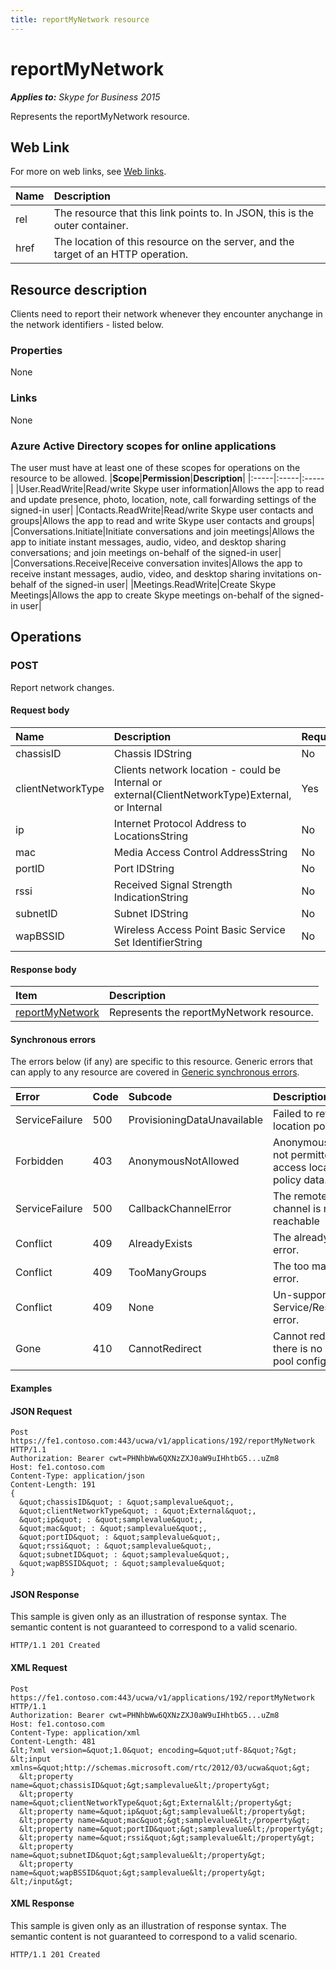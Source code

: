 ```yaml
---
title: reportMyNetwork resource
---
```

# reportMyNetwork

 _**Applies to:** Skype for Business 2015_


Represents the reportMyNetwork resource.
            

## Web Link
<a name = "sectionSection0"> </a>

For more on web links, see [Web links](WebLinks.md).


|**Name**|**Description**|
|:-----|:-----|
|rel|The resource that this link points to. In JSON, this is the outer container.|
|href|The location of this resource on the server, and the target of an HTTP operation.|

## Resource description
<a name = "sectionSection1"> </a>

Clients need to report their network whenever they encounter anychange in the network identifiers - listed below.

### Properties



None

### Links



None

### Azure Active Directory scopes for online applications



The user must have at least one of these scopes for operations on the resource to be allowed.
|**Scope**|**Permission**|**Description**|
|:-----|:-----|:-----|
|User.ReadWrite|Read/write Skype user information|Allows the app to read and update presence, photo, location, note, call forwarding settings of the signed-in user|
|Contacts.ReadWrite|Read/write Skype user contacts and groups|Allows the app to read and write Skype user contacts and groups|
|Conversations.Initiate|Initiate conversations and join meetings|Allows the app to initiate instant messages, audio, video, and desktop sharing conversations; and join meetings on-behalf of the signed-in user|
|Conversations.Receive|Receive conversation invites|Allows the app to receive instant messages, audio, video, and desktop sharing invitations on-behalf of the signed-in user|
|Meetings.ReadWrite|Create Skype Meetings|Allows the app to create Skype meetings on-behalf of the signed-in user|

## Operations



<a name="sectionSection2"></a>

### POST




Report network changes.

#### Request body




|**Name**|**Description**|**Required?**|
|:-----|:-----|:-----|
|chassisID|Chassis IDString|No|
|clientNetworkType|Clients network location - could be Internal or external(ClientNetworkType)External, or Internal|Yes|
|ip|Internet Protocol Address to LocationsString|No|
|mac|Media Access Control AddressString|No|
|portID|Port IDString|No|
|rssi|Received Signal Strength IndicationString|No|
|subnetID|Subnet IDString|No|
|wapBSSID|Wireless Access Point Basic Service Set IdentifierString|No|

#### Response body



|**Item**|**Description**|
|:-----|:-----|
|[reportMyNetwork](ReportMyNetwork_ref.md)|Represents the reportMyNetwork resource.|

#### Synchronous errors



The errors below (if any) are specific to this resource. Generic errors that can apply to any resource are covered in [Generic synchronous errors](GenericSynchronousErrors.md).

|**Error**|**Code**|**Subcode**|**Description**|
|:-----|:-----|:-----|:-----|
|ServiceFailure|500|ProvisioningDataUnavailable|Failed to retrieve location policy data.|
|Forbidden|403|AnonymousNotAllowed|Anonymous users are not permitted to access location policy data.|
|ServiceFailure|500|CallbackChannelError|The remote event channel is not reachable|
|Conflict|409|AlreadyExists|The already exists error.|
|Conflict|409|TooManyGroups|The too many groups error.|
|Conflict|409|None|Un-supported Service/Resource/API error.|
|Gone|410|CannotRedirect|Cannot redirect since there is no back up pool configured.|

#### Examples




#### JSON Request




```
Post https://fe1.contoso.com:443/ucwa/v1/applications/192/reportMyNetwork HTTP/1.1
Authorization: Bearer cwt=PHNhbWw6QXNzZXJ0aW9uIHhtbG5...uZm8
Host: fe1.contoso.com
Content-Type: application/json
Content-Length: 191
{
  &quot;chassisID&quot; : &quot;samplevalue&quot;,
  &quot;clientNetworkType&quot; : &quot;External&quot;,
  &quot;ip&quot; : &quot;samplevalue&quot;,
  &quot;mac&quot; : &quot;samplevalue&quot;,
  &quot;portID&quot; : &quot;samplevalue&quot;,
  &quot;rssi&quot; : &quot;samplevalue&quot;,
  &quot;subnetID&quot; : &quot;samplevalue&quot;,
  &quot;wapBSSID&quot; : &quot;samplevalue&quot;
}
```


#### JSON Response



This sample is given only as an illustration of response syntax. The semantic content is not guaranteed to correspond to a valid scenario.
```
HTTP/1.1 201 Created

```


#### XML Request




```
Post https://fe1.contoso.com:443/ucwa/v1/applications/192/reportMyNetwork HTTP/1.1
Authorization: Bearer cwt=PHNhbWw6QXNzZXJ0aW9uIHhtbG5...uZm8
Host: fe1.contoso.com
Content-Type: application/xml
Content-Length: 481
&lt;?xml version=&quot;1.0&quot; encoding=&quot;utf-8&quot;?&gt;
&lt;input xmlns=&quot;http://schemas.microsoft.com/rtc/2012/03/ucwa&quot;&gt;
  &lt;property name=&quot;chassisID&quot;&gt;samplevalue&lt;/property&gt;
  &lt;property name=&quot;clientNetworkType&quot;&gt;External&lt;/property&gt;
  &lt;property name=&quot;ip&quot;&gt;samplevalue&lt;/property&gt;
  &lt;property name=&quot;mac&quot;&gt;samplevalue&lt;/property&gt;
  &lt;property name=&quot;portID&quot;&gt;samplevalue&lt;/property&gt;
  &lt;property name=&quot;rssi&quot;&gt;samplevalue&lt;/property&gt;
  &lt;property name=&quot;subnetID&quot;&gt;samplevalue&lt;/property&gt;
  &lt;property name=&quot;wapBSSID&quot;&gt;samplevalue&lt;/property&gt;
&lt;/input&gt;
```


#### XML Response



This sample is given only as an illustration of response syntax. The semantic content is not guaranteed to correspond to a valid scenario.
```
HTTP/1.1 201 Created

```


